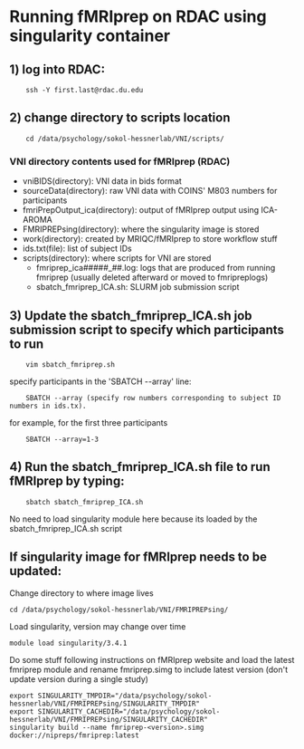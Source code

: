 # Running fMRIprep on RDAC using singularity container


## 1) log into RDAC:
		ssh -Y first.last@rdac.du.edu


## 2) change directory to scripts location
		cd /data/psychology/sokol-hessnerlab/VNI/scripts/

### VNI directory contents used for fMRIprep (RDAC)
-	vniBIDS(directory): VNI data in bids format
-	sourceData(directory):  raw VNI data with COINS' M803 numbers for participants
-	fmriPrepOutput_ica(directory): output of fMRIprep output using ICA-AROMA
-	FMRIPREPsing(directory): where the singularity image is stored 
-	work(directory): created by MRIQC/fMRIprep to store workflow stuff
-	ids.txt(file): list of subject IDs
-	scripts(directory): where scripts for VNI are stored
	-	fmriprep_ica#####_##.log: logs that are produced from running fmriprep (usually deleted afterward or moved to fmripreplogs)
	-	sbatch_fmriprep_ICA.sh: SLURM job submission script

## 3) Update the sbatch_fmriprep_ICA.sh job submission script to specify which participants to run
		vim sbatch_fmriprep.sh

specify participants in the 'SBATCH --array' line:
		
		SBATCH --array (specify row numbers corresponding to subject ID numbers in ids.tx). 
for example, for the first three participants
		
		SBATCH --array=1-3 
		
## 4) Run the sbatch_fmriprep_ICA.sh file to run fMRIprep by typing: 
		sbatch sbatch_fmriprep_ICA.sh 

No need to load singularity module here because its loaded by the sbatch_fmriprep_ICA.sh script


## If singularity image for fMRIprep needs to be updated: 
Change directory to where image lives
	
	cd /data/psychology/sokol-hessnerlab/VNI/FMRIPREPsing/ 
Load singularity, version may change over time
	
	module load singularity/3.4.1 

Do some stuff following instructions on fMRIprep website and load the latest fmriprep module and rename fmriprep.simg to include latest version (don't update version during a single study)

	export SINGULARITY_TMPDIR="/data/psychology/sokol-hessnerlab/VNI/FMRIPREPsing/SINGULARITY_TMPDIR"
	export SINGULARITY_CACHEDIR="/data/psychology/sokol-hessnerlab/VNI/FMRIPREPsing/SINGULARITY_CACHEDIR"
	singularity build --name fmriprep-<version>.simg docker://nipreps/fmriprep:latest 
	
	
